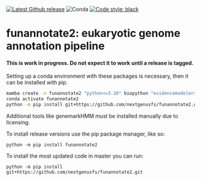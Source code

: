 [![Latest Github release](https://img.shields.io/github/release/nextgenusfs/funannotate2.svg)](https://github.com/nextgenusfs/funannotate2/releases/latest)
![Conda](https://img.shields.io/conda/dn/bioconda/funannotate2)
[![Code style: black](https://img.shields.io/badge/code%20style-black-000000.svg)](https://github.com/psf/black)

# funannotate2: eukaryotic genome annotation pipeline


#### This is work in progress. Do not expect it to work until a release is tagged.

Setting up a conda environment with these packages is necessary, then it can be installed with pip.

```bash
mamba create -n funannotate2 "python<=3.10" biopython "evidencemodeler>=2" minimap2 miniprot snap "augustus==3.5.0" glimmerhmm diamond blast trnascan-se table2asn
conda activate funannotate2
python -m pip install git+https://github.com/nextgenusfs/funannotate2.git
```

Additional tools like genemarkHMM must be installed manually due to licensing.

To install release versions use the pip package manager, like so:
```
python -m pip install funannotate2
```

To install the most updated code in master you can run:
```
python -m pip install git+https://github.com/nextgenusfs/funannotate2.git
```
